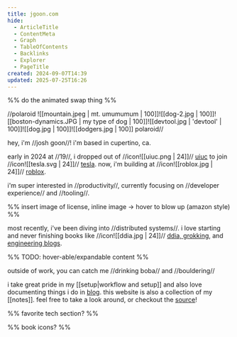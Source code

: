 ```yaml
---
title: jgoon.com
hide:
  - ArticleTitle
  - ContentMeta
  - Graph
  - TableOfContents
  - Backlinks
  - Explorer
  - PageTitle
created: 2024-09-07T14:39
updated: 2025-07-25T16:26
---
```


%% do the animated swap thing %%

//polaroid
![[mountain.jpeg | mt. umumumum | 100]]![[dog-2.jpg | 100]]![[boston-dynamics.JPG | my type of dog | 100]]![[devtool.jpg | 'devtool' | 100]]![[dog.jpg | 100]]![[dodgers.jpg | 100]]
polaroid//

hey, i'm //josh goon//! i'm based in cupertino, ca.

early in 2024 at //19//, i dropped out of //icon![[uiuc.png | 24]]// [uiuc](https://illinois.edu/) to join //icon![[tesla.svg | 24]]// [tesla](https://www.tesla.com/). now, i'm building at //icon![[roblox.jpg | 24]]// [roblox](https://corp.roblox.com/).

i'm super interested in //productivity//, currently focusing on //developer experience// and //tooling//.

%% insert image of license, inline image -> hover to blow up (amazon style) %%

most recently, i've been diving into //distributed systems//. i love starting and never finishing books like //icon![[ddia.jpg | 24]]// [ddia, grokking](https://github.com/Jish2/system-design/?tab=readme-ov-file#books), and [engineering blogs](https://github.com/Jish2/system-design/?tab=readme-ov-file#engineering-blogs).

%% TODO: hover-able/expandable content %%

outside of work, you can catch me //drinking boba// and //bouldering//

i take great pride in my [[setup|workflow and setup]] and also love documenting things i do in [blog](/blog). this website is also a collection of my [[notes]]. feel free to take a look around, or checkout the [source](https://github.com/Jish2/noted)!

%% favorite tech section? %%

%% book icons? %%
